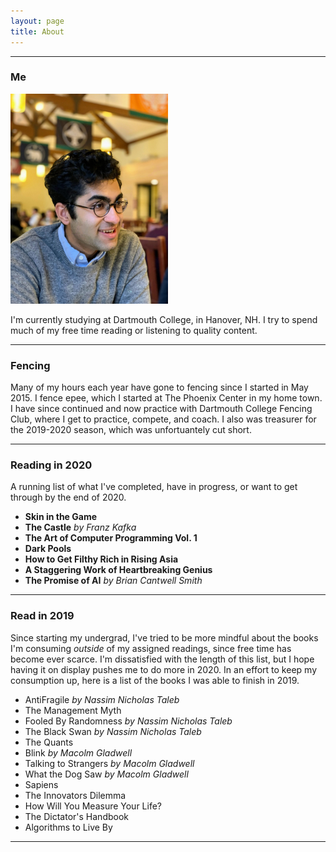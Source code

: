 ```yaml
---
layout: page
title: About
---
```


--------------------------------------------------------------------------------
### Me

<img src="/public/photo-face.jpg" alt="my-face" hieght="50%" width="50%">

I'm currently studying at Dartmouth College, in Hanover, NH.  I try to spend much of my free time reading or listening to quality content. 

--------------------------------------------------------------------------------
### Fencing

Many of my hours each year have gone to fencing since I started in May 2015. I fence epee, which I started at The Phoenix Center in my home town. I have since continued and now practice with Dartmouth College Fencing Club, where I get to practice, compete, and coach. I also was treasurer for the 2019-2020 season, which was unfortuantely cut short.

--------------------------------------------------------------------------------
### Reading in 2020
A running list of what I've completed, have in progress, or want to get through by the end of 2020.

- __Skin in the Game__
- __The Castle__ <cite> by Franz Kafka </cite>
- __The Art of Computer Programming Vol. 1__
- __Dark Pools__
- __How to Get Filthy Rich in Rising Asia__
- __A Staggering Work of Heartbreaking Genius__
- __The Promise of AI__ _by Brian Cantwell Smith_


--------------------------------------------------------------------------------
### Read in 2019
Since starting my undergrad, I've tried to be more mindful about the books I'm consuming *outside* of my assigned readings, since free time has become ever scarce. I'm dissatisfied with the length of this list, but I hope having it on display pushes me to do more in 2020. In an effort to keep my consumption up, here is a list of the books I was able to finish in 2019.

-  AntiFragile _by Nassim Nicholas Taleb_
- The Management Myth
- Fooled By Randomness _by Nassim Nicholas Taleb_
- The Black Swan _by Nassim Nicholas Taleb_
- The Quants
- Blink _by Macolm Gladwell_
- Talking to Strangers _by Macolm Gladwell_
- What the Dog Saw _by Macolm Gladwell_
- Sapiens
- The Innovators Dilemma
- How Will You Measure Your Life?
- The Dictator's Handbook
- Algorithms to Live By

--------------------------------------------------------------------------------
